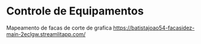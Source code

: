 # Controle de Equipamentos
Mapeamento de facas de corte de grafica
https://batistajoao54-facasidez-main-2eclgw.streamlitapp.com/
